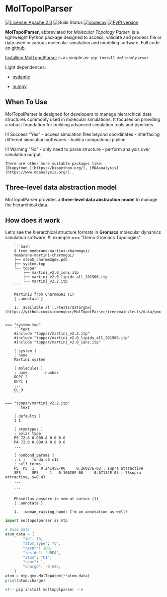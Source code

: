 # MolTopolParser

[![License: Apache 2.0](https://img.shields.io/badge/License-Apache%202.0-blue.svg)](https://www.apache.org/licenses/LICENSE-2.0)
![Build Status](https://github.com/xinmengbcr/MolTopolParser/actions/workflows/build.yml/badge.svg)
[![codecov](https://codecov.io/github/xinmengbcr/MolTopolParser/graph/badge.svg?token=9K93F2PXVW)](https://codecov.io/github/xinmengbcr/MolTopolParser)
[![PyPI version](https://badge.fury.io/py/moltopolparser.svg)](https://badge.fury.io/py/moltopolparser)


**MolTopolParser**, abbreviated for *Molecular Topology Parser*, 
is a lightweight Python package designed to access, validate and process file 
or data used in various molecular simulation and modeling software.
Full code on [github](https://github.com/xinmengbcr/MolTopolParser).


[Installing MolTopolParser](install.md) is as simple as: `pip install moltopolparser`

Light dependences:

* [pydantic](https://pypi.org/project/pydantic/)

* [numpy](https://pypi.org/project/numpy/)
 

## When To Use
MolTopolParser is designed for developers to manage hierarchical data 
structures commonly used in molecular simulations.
It focuses on providing a robust foundation for building advanced 
simulation tools and pipelines.

!!! Success "Yes"
    - access simulation files beyond coordinates 
    - interfacing different simulation softwares
    - build a computional pipline

!!! Warning "No"
    - only need to parse structure
    - perform analysis over simulation output. 

    There are other more suitable packages like:
    [Biopython ](https://biopython.org/), [MDAanalysis](https://www.mdanalysis.org/)..

## Three-level data abstraction model
MolTopolParser provides a **three-level data abstraction model** to manage the hierarchical data.


## How does it work

Let's see the hierarchical structure formats in **Gromacs** molecular dynamics simulation software. 
!!! example 
    === "Demo Gromacs Topologies"
        
        ```bash 
        $ tree membrane-martini-charmmgui/
        membrane-martini-charmmgui/
        ├── step5_charmm2gmx.pdb
        ├── system.top
        └── toppar
            ├── martini_v2.0_ions.itp
            ├── martini_v2.0_lipids_all_201506.itp
            └── martini_v2.2.itp
        ```

        Martini2 from CharmmGUI (1)
        { .annotate }

        1.  available at [./tests/data/gmx](https://github.com/xinmengbcr/MolTopolParser/tree/main/tests/data/gmx)


    === "system.top"
        ```text
        #include "toppar/martini_v2.2.itp"
        #include "toppar/martini_v2.0_lipids_all_201506.itp"
        #include "toppar/martini_v2.0_ions.itp"

        [ system ]
        ; name
        Martini system

        [ molecules ]
        ; name        number
        DOPC 2
        DPPC 1
        ...
        CL 9
        ```

    === "toppar/martini_v2.2.itp"
        ```text

        [ defaults ]
        1 1

        [ atomtypes ]
        ; polar type
        P5 72.0 0.000 A 0.0 0.0
        P4 72.0 0.000 A 0.0 0.0
        ...

        [ nonbond_params ]
        ; i j	funda c6 c12 
        ; self terms
        P5 	P5 	1 	0.24145E-00 	0.26027E-02 ; supra attractive
        SP5 	SP5 	1 	0.10620E-00 	0.67132E-03 ; 75supra attractive, s=0.43
        ...

        ```

        Phasellus posuere in sem ut cursus (1)
        { .annotate }

        1.  :woman_raising_hand: I'm an annotation as well!



```python
import moltopolparser as mtp

# Base data 
atom_data = {
        "id": 10,
        "atom_type": "C",
        "resnr": 100,
        "residu": "UREA",
        "atom": "C1",
        "cgnr": 1,
        "charge": -0.683,
    }
atom = mtp.gmx.MolTopAtom(**atom_data)
print(atom.charge)

```




<!-- ## Concepts  -->

<!-- ## Why MolTopolParser -->


<!-- ## Install -->
    <!-- pip install moltopolparser -->

<!-- ## Dependencies -->
<!-- * [pydantic](https://pypi.org/project/pydantic/) -->
<!-- * [numpy](https://pypi.org/project/numpy/) -->
 

<!-- ## Example -->
<!-- > pass  -->